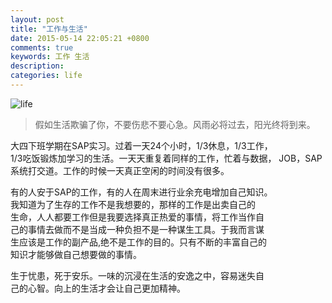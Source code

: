 ```yaml
---
layout: post
title: "工作与生活"
date: 2015-05-14 22:05:21 +0800
comments: true
keywords: 工作 生活 
description:
categories: life 
---
```


![life](http://7xj0s4.com1.z0.glb.clouddn.com/life_4.jpg-blog)   
 >假如生活欺骗了你，不要伤悲不要心急。风雨必将过去，阳光终将到来。  


 <!--more-->  
 大四下班学期在SAP实习。过着一天24个小时，1/3休息，1/3工作，  
 1/3吃饭锻炼加学习的生活。一天天重复着同样的工作，忙着与数据， 
 JOB，SAP系统打交道。工作的时候一天真正空闲的时间没有很多。  

 
 有的人安于SAP的工作，有的人在周末进行业余充电增加自己知识。  
 我知道为了生存的工作不是我想要的，那样的工作是出卖自己的   
 生命，人人都要工作但是我要选择真正热爱的事情，将工作当作自   
 己的事情去做而不是当成一种负担不是一种谋生工具。于我而言谋  
 生应该是工作的副产品,绝不是工作的目的。只有不断的丰富自己的  
 知识才能够做自己想要做的事情。

 生于忧患，死于安乐。一味的沉浸在生活的安逸之中，容易迷失自  
 己的心智。向上的生活才会让自己更加精神。

